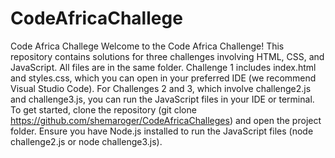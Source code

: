 # CodeAfricaChallege
Code Africa Challege
Welcome to the Code Africa Challenge! This repository contains solutions for three challenges involving HTML, CSS, and JavaScript. All files are in the same folder. Challenge 1 includes index.html and styles.css, which you can open in your preferred IDE (we recommend Visual Studio Code). For Challenges 2 and 3, which involve challenge2.js and challenge3.js, you can run the JavaScript files in your IDE or terminal. To get started, clone the repository (git clone https://github.com/shemaroger/CodeAfricaChalleges) and open the project folder.  Ensure you have Node.js installed to run the JavaScript files (node challenge2.js or node challenge3.js). 